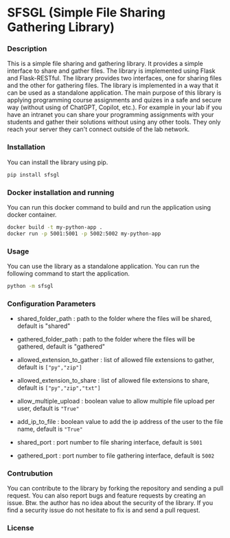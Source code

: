 
# **SFSGL (Simple File Sharing Gathering Library)**

### Description
This is a simple file sharing and gathering library. It provides a simple interface to share and gather files. The library is implemented using Flask and Flask-RESTful. The library provides two interfaces, one for sharing files and the other for gathering files. The library is implemented in a way that it can be used as a standalone application. The main purpose of this library is applying programming course assignments and quizes in a safe and secure way (without using of ChatGPT, Copilot, etc.). For example in your lab if you have an intranet you can share your programming assignments with your students and gather their solutions without using any other tools. They only reach your server they can't connect outside of the lab network.

### Installation
You can install the library using pip.

```bash
pip install sfsgl
```

### Docker installation and running
You can run this docker command to build and run the application using docker container.
```bash
docker build -t my-python-app .
docker run -p 5001:5001 -p 5002:5002 my-python-app
```



### Usage
You can use the library as a standalone application. You can run the following command to start the application.

```bash
python -m sfsgl
```




### Configuration Parameters

- shared_folder_path : path to the folder where the files will be shared, default is "shared"

- gathered_folder_path : path to the folder where the files will be gathered, default is "gathered"

- allowed_extension_to_gather : list of allowed file extensions to gather, default is ```["py","zip"]```

- allowed_extension_to_share : list of allowed file extensions to share, default is ```["py","zip","txt"]```

- allow_multiple_upload : boolean value to allow multiple file upload per user, default is ```"True"```

- add_ip_to_file : boolean value to add the ip address of the user to the file name, default is ```"True"```

- shared_port : port number to file sharing interface, default is ```5001```
- gathered_port : port number to file gathering interface, default is ```5002```





### Contrubution
You can contribute to the library by forking the repository and sending a pull request. You can also report bugs and feature requests by creating an issue.
Btw. the author has no idea about the security of the library. If you find a security issue do not hesitate to fix is  and send a pull request. 



### License

